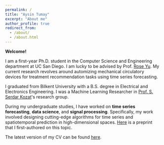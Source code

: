 ```yaml
---
permalink: /
title: "Aysin Tumay"
excerpt: "About me"
author_profile: true
redirect_from: 
  - /about/
  - /about.html
---
```


**Welcome!**

I am a first-year Ph.D. student in the Computer Science and Engineering department at UC San Diego. I am lucky to be advised by Prof. [Rose Yu](https://roseyu.com/). My current research revolves around automizing mechanical circulatory devices for treatment recommendation tasks using time series forecasting.

I graduated from Bilkent University with a B.S. degree in Electrical and Electronics Engineering. I was a Machine Learning Researcher in [Prof. S. Serdar Kozat](http://kilyos.ee.bilkent.edu.tr/~kozat/)'s research group. 

During my undergraduate studies, I have worked on **time series forecasting**, **data science**, and **signal processing**. Specifically, my work involved designing cutting-edge algorithms for time series and spatiotemporal prediction in high-dimensional spaces. [Here](
https://doi.org/10.48550/arXiv.2310.17544
) is a preprint that I first-authored on this topic. 

The latest version of my CV can be found [here](/files/aysintumay_cv.pdf). 

